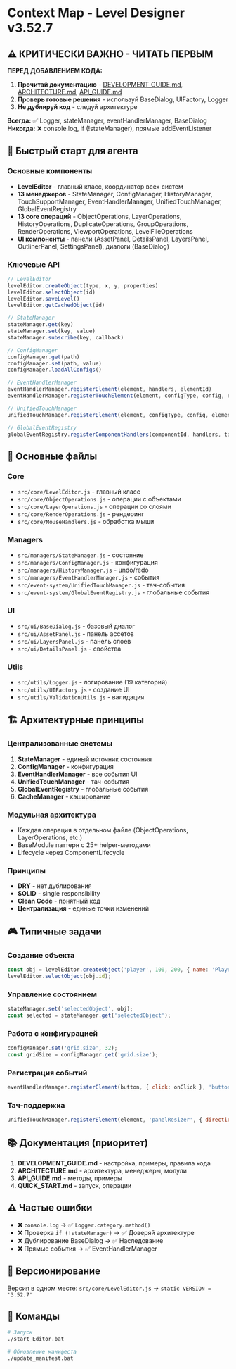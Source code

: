 # Context Map - Level Designer v3.52.7

## ⚠️ КРИТИЧЕСКИ ВАЖНО - ЧИТАТЬ ПЕРВЫМ

**ПЕРЕД ДОБАВЛЕНИЕМ КОДА:**
1. **Прочитай документацию** - [DEVELOPMENT_GUIDE.md](./docs/DEVELOPMENT_GUIDE.md), [ARCHITECTURE.md](./docs/ARCHITECTURE.md), [API_GUIDE.md](./docs/API_GUIDE.md)
2. **Проверь готовые решения** - используй BaseDialog, UIFactory, Logger
3. **Не дублируй код** - следуй архитектуре

**Всегда:** ✅ Logger, stateManager, eventHandlerManager, BaseDialog  
**Никогда:** ❌ console.log, if (!stateManager), прямые addEventListener

## 🎯 Быстрый старт для агента

### Основные компоненты
- **LevelEditor** - главный класс, координатор всех систем
- **13 менеджеров** - StateManager, ConfigManager, HistoryManager, TouchSupportManager, EventHandlerManager, UnifiedTouchManager, GlobalEventRegistry
- **13 core операций** - ObjectOperations, LayerOperations, HistoryOperations, DuplicateOperations, GroupOperations, RenderOperations, ViewportOperations, LevelFileOperations
- **UI компоненты** - панели (AssetPanel, DetailsPanel, LayersPanel, OutlinerPanel, SettingsPanel), диалоги (BaseDialog)

### Ключевые API
```javascript
// LevelEditor
levelEditor.createObject(type, x, y, properties)
levelEditor.selectObject(id)
levelEditor.saveLevel()
levelEditor.getCachedObject(id)

// StateManager
stateManager.get(key)
stateManager.set(key, value)
stateManager.subscribe(key, callback)

// ConfigManager
configManager.get(path)
configManager.set(path, value)
configManager.loadAllConfigs()

// EventHandlerManager
eventHandlerManager.registerElement(element, handlers, elementId)
eventHandlerManager.registerTouchElement(element, configType, config, elementId)

// UnifiedTouchManager
unifiedTouchManager.registerElement(element, configType, config, elementId)

// GlobalEventRegistry
globalEventRegistry.registerComponentHandlers(componentId, handlers, target)
```

## 📁 Основные файлы

### Core
- `src/core/LevelEditor.js` - главный класс
- `src/core/ObjectOperations.js` - операции с объектами
- `src/core/LayerOperations.js` - операции со слоями
- `src/core/RenderOperations.js` - рендеринг
- `src/core/MouseHandlers.js` - обработка мыши

### Managers
- `src/managers/StateManager.js` - состояние
- `src/managers/ConfigManager.js` - конфигурация
- `src/managers/HistoryManager.js` - undo/redo
- `src/managers/EventHandlerManager.js` - события
- `src/event-system/UnifiedTouchManager.js` - тач-события
- `src/event-system/GlobalEventRegistry.js` - глобальные события

### UI
- `src/ui/BaseDialog.js` - базовый диалог
- `src/ui/AssetPanel.js` - панель ассетов
- `src/ui/LayersPanel.js` - панель слоев
- `src/ui/DetailsPanel.js` - свойства

### Utils
- `src/utils/Logger.js` - логирование (19 категорий)
- `src/utils/UIFactory.js` - создание UI
- `src/utils/ValidationUtils.js` - валидация

## 🏗️ Архитектурные принципы

### Централизованные системы
1. **StateManager** - единый источник состояния
2. **ConfigManager** - конфигурация
3. **EventHandlerManager** - все события UI
4. **UnifiedTouchManager** - тач-события
5. **GlobalEventRegistry** - глобальные события
6. **CacheManager** - кэширование

### Модульная архитектура
- Каждая операция в отдельном файле (ObjectOperations, LayerOperations, etc.)
- BaseModule паттерн с 25+ helper-методами
- Lifecycle через ComponentLifecycle

### Принципы
- **DRY** - нет дублирования
- **SOLID** - single responsibility
- **Clean Code** - понятный код
- **Централизация** - единые точки изменений

## 🎮 Типичные задачи

### Создание объекта
```javascript
const obj = levelEditor.createObject('player', 100, 200, { name: 'Player' });
levelEditor.selectObject(obj.id);
```

### Управление состоянием
```javascript
stateManager.set('selectedObject', obj);
const selected = stateManager.get('selectedObject');
```

### Работа с конфигурацией
```javascript
configManager.set('grid.size', 32);
const gridSize = configManager.get('grid.size');
```

### Регистрация событий
```javascript
eventHandlerManager.registerElement(button, { click: onClick }, 'button-id');
```

### Тач-поддержка
```javascript
unifiedTouchManager.registerElement(element, 'panelResizer', { direction: 'horizontal' });
```

## 📚 Документация (приоритет)

1. **DEVELOPMENT_GUIDE.md** - настройка, примеры, правила кода
2. **ARCHITECTURE.md** - архитектура, менеджеры, модули
3. **API_GUIDE.md** - методы, примеры
4. **QUICK_START.md** - запуск, операции

## ⚠️ Частые ошибки

- ❌ `console.log` → ✅ `Logger.category.method()`
- ❌ Проверка `if (!stateManager)` → ✅ Доверяй архитектуре
- ❌ Дублирование BaseDialog → ✅ Наследование
- ❌ Прямые события → ✅ EventHandlerManager

## 🔧 Версионирование

Версия в одном месте: `src/core/LevelEditor.js` → `static VERSION = '3.52.7'`

## 🚀 Команды

```bash
# Запуск
./start_Editor.bat

# Обновление манифеста
./update_manifest.bat
```
